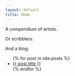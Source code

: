 ```yaml
---
layout: default
title: Home
---
```


A compendium of artists.

Or scribblers.

And a blog:
<ul>
  {% for post in site.posts %}
    <li>
      <a href="{{ post.url }}">{{ post.title }}</a>
    </li>
  {% endfor %}
</ul>
